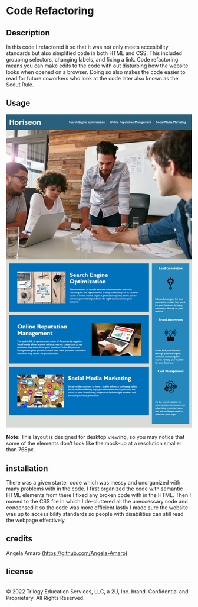 # Code Refactoring

## Description
In this code I refactored it so that it was not only meets accesibility standards but also simplified code in both HTML and CSS. This included grouping selectors, changing labels, and fixing a link. Code refactoring means you can make edits to the code with out disturbing how the website looks when opened on a browser. Doing so also makes the code easier to read for future coworkers who look at the code later also known as the Scout Rule.



## Usage

![The following Horiseon webpage includes clickable links in the navigation bar and meets accessibility standards](/Develop/assets/images/screenshot.png)


**Note**: This layout is designed for desktop viewing, so you may notice that some of the elements don't look like the mock-up at a resolution smaller than 768px.


## installation

There was a given starter code which was messy and unorganized with many problems with in the code. I first organized the code with semantic HTML elements from there I fixed any broken code with in the HTML. Then I moved to the CSS file in which I de-cluttered all the uneccessary code and condensed it so the code was more efficient.lastly I made sure the website was up to accessibility standards so people with disabilities can still read the webpage effectively.


## credits
Angela Amaro (https://github.com/Angela-Amaro)

## license
---
© 2022 Trilogy Education Services, LLC, a 2U, Inc. brand. Confidential and Proprietary. All Rights Reserved.